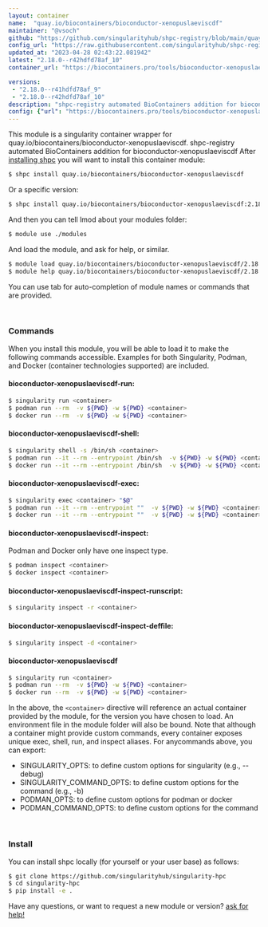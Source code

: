 ```yaml
---
layout: container
name:  "quay.io/biocontainers/bioconductor-xenopuslaeviscdf"
maintainer: "@vsoch"
github: "https://github.com/singularityhub/shpc-registry/blob/main/quay.io/biocontainers/bioconductor-xenopuslaeviscdf/container.yaml"
config_url: "https://raw.githubusercontent.com/singularityhub/shpc-registry/main/quay.io/biocontainers/bioconductor-xenopuslaeviscdf/container.yaml"
updated_at: "2023-04-28 02:43:22.081942"
latest: "2.18.0--r42hdfd78af_10"
container_url: "https://biocontainers.pro/tools/bioconductor-xenopuslaeviscdf"

versions:
 - "2.18.0--r41hdfd78af_9"
 - "2.18.0--r42hdfd78af_10"
description: "shpc-registry automated BioContainers addition for bioconductor-xenopuslaeviscdf"
config: {"url": "https://biocontainers.pro/tools/bioconductor-xenopuslaeviscdf", "maintainer": "@vsoch", "description": "shpc-registry automated BioContainers addition for bioconductor-xenopuslaeviscdf", "latest": {"2.18.0--r42hdfd78af_10": "sha256:c70e121d6e78c80e3d9af8bf14ecae78357d226c85b61f042f8e664c9ac6f983"}, "tags": {"2.18.0--r41hdfd78af_9": "sha256:208ff238fb3c9ae10bfe7c9cdde895a04e9d07480388fc7d634b320da587a5f6", "2.18.0--r42hdfd78af_10": "sha256:c70e121d6e78c80e3d9af8bf14ecae78357d226c85b61f042f8e664c9ac6f983"}, "docker": "quay.io/biocontainers/bioconductor-xenopuslaeviscdf"}
---
```


This module is a singularity container wrapper for quay.io/biocontainers/bioconductor-xenopuslaeviscdf.
shpc-registry automated BioContainers addition for bioconductor-xenopuslaeviscdf
After [installing shpc](#install) you will want to install this container module:


```bash
$ shpc install quay.io/biocontainers/bioconductor-xenopuslaeviscdf
```

Or a specific version:

```bash
$ shpc install quay.io/biocontainers/bioconductor-xenopuslaeviscdf:2.18.0--r42hdfd78af_10
```

And then you can tell lmod about your modules folder:

```bash
$ module use ./modules
```

And load the module, and ask for help, or similar.

```bash
$ module load quay.io/biocontainers/bioconductor-xenopuslaeviscdf/2.18.0--r42hdfd78af_10
$ module help quay.io/biocontainers/bioconductor-xenopuslaeviscdf/2.18.0--r42hdfd78af_10
```

You can use tab for auto-completion of module names or commands that are provided.

<br>

### Commands

When you install this module, you will be able to load it to make the following commands accessible.
Examples for both Singularity, Podman, and Docker (container technologies supported) are included.

#### bioconductor-xenopuslaeviscdf-run:

```bash
$ singularity run <container>
$ podman run --rm  -v ${PWD} -w ${PWD} <container>
$ docker run --rm  -v ${PWD} -w ${PWD} <container>
```

#### bioconductor-xenopuslaeviscdf-shell:

```bash
$ singularity shell -s /bin/sh <container>
$ podman run --it --rm --entrypoint /bin/sh  -v ${PWD} -w ${PWD} <container>
$ docker run --it --rm --entrypoint /bin/sh  -v ${PWD} -w ${PWD} <container>
```

#### bioconductor-xenopuslaeviscdf-exec:

```bash
$ singularity exec <container> "$@"
$ podman run --it --rm --entrypoint ""  -v ${PWD} -w ${PWD} <container> "$@"
$ docker run --it --rm --entrypoint ""  -v ${PWD} -w ${PWD} <container> "$@"
```

#### bioconductor-xenopuslaeviscdf-inspect:

Podman and Docker only have one inspect type.

```bash
$ podman inspect <container>
$ docker inspect <container>
```

#### bioconductor-xenopuslaeviscdf-inspect-runscript:

```bash
$ singularity inspect -r <container>
```

#### bioconductor-xenopuslaeviscdf-inspect-deffile:

```bash
$ singularity inspect -d <container>
```



#### bioconductor-xenopuslaeviscdf

```bash
$ singularity run <container>
$ podman run --rm  -v ${PWD} -w ${PWD} <container>
$ docker run --rm  -v ${PWD} -w ${PWD} <container>
```


In the above, the `<container>` directive will reference an actual container provided
by the module, for the version you have chosen to load. An environment file in the
module folder will also be bound. Note that although a container
might provide custom commands, every container exposes unique exec, shell, run, and
inspect aliases. For anycommands above, you can export:

 - SINGULARITY_OPTS: to define custom options for singularity (e.g., --debug)
 - SINGULARITY_COMMAND_OPTS: to define custom options for the command (e.g., -b)
 - PODMAN_OPTS: to define custom options for podman or docker
 - PODMAN_COMMAND_OPTS: to define custom options for the command

<br>

### Install

You can install shpc locally (for yourself or your user base) as follows:

```bash
$ git clone https://github.com/singularityhub/singularity-hpc
$ cd singularity-hpc
$ pip install -e .
```

Have any questions, or want to request a new module or version? [ask for help!](https://github.com/singularityhub/singularity-hpc/issues)